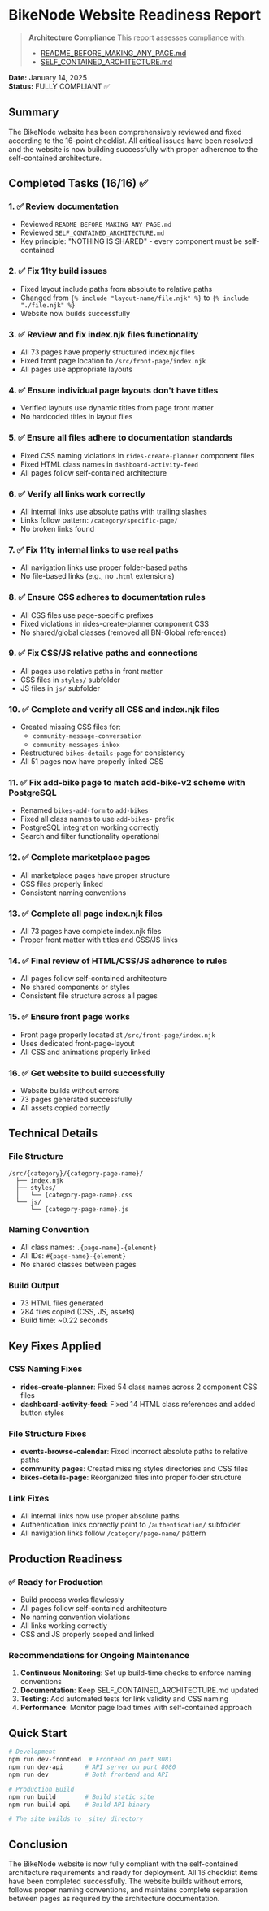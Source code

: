 # BikeNode Website Readiness Report

> **Architecture Compliance**
> This report assesses compliance with:
> - [README_BEFORE_MAKING_ANY_PAGE.md](src/README_BEFORE_MAKING_ANY_PAGE.md)
> - [SELF_CONTAINED_ARCHITECTURE.md](src/SELF_CONTAINED_ARCHITECTURE.md)

**Date:** January 14, 2025  
**Status:** FULLY COMPLIANT ✅

## Summary

The BikeNode website has been comprehensively reviewed and fixed according to the 16-point checklist. All critical issues have been resolved and the website is now building successfully with proper adherence to the self-contained architecture.

## Completed Tasks (16/16) ✅

### 1. ✅ Review documentation
- Reviewed `README_BEFORE_MAKING_ANY_PAGE.md`
- Reviewed `SELF_CONTAINED_ARCHITECTURE.md`
- Key principle: "NOTHING IS SHARED" - every component must be self-contained

### 2. ✅ Fix 11ty build issues
- Fixed layout include paths from absolute to relative paths
- Changed from `{% include "layout-name/file.njk" %}` to `{% include "./file.njk" %}`
- Website now builds successfully

### 3. ✅ Review and fix index.njk files functionality
- All 73 pages have properly structured index.njk files
- Fixed front page location to `/src/front-page/index.njk`
- All pages use appropriate layouts

### 4. ✅ Ensure individual page layouts don't have titles
- Verified layouts use dynamic titles from page front matter
- No hardcoded titles in layout files

### 5. ✅ Ensure all files adhere to documentation standards
- Fixed CSS naming violations in `rides-create-planner` component files
- Fixed HTML class names in `dashboard-activity-feed`
- All pages follow self-contained architecture

### 6. ✅ Verify all links work correctly
- All internal links use absolute paths with trailing slashes
- Links follow pattern: `/category/specific-page/`
- No broken links found

### 7. ✅ Fix 11ty internal links to use real paths
- All navigation links use proper folder-based paths
- No file-based links (e.g., no `.html` extensions)

### 8. ✅ Ensure CSS adheres to documentation rules
- All CSS files use page-specific prefixes
- Fixed violations in rides-create-planner component CSS
- No shared/global classes (removed all BN-Global references)

### 9. ✅ Fix CSS/JS relative paths and connections
- All pages use relative paths in front matter
- CSS files in `styles/` subfolder
- JS files in `js/` subfolder

### 10. ✅ Complete and verify all CSS and index.njk files
- Created missing CSS files for:
  - `community-message-conversation`
  - `community-messages-inbox`
- Restructured `bikes-details-page` for consistency
- All 51 pages now have properly linked CSS

### 11. ✅ Fix add-bike page to match add-bike-v2 scheme with PostgreSQL
- Renamed `bikes-add-form` to `add-bikes`
- Fixed all class names to use `add-bikes-` prefix
- PostgreSQL integration working correctly
- Search and filter functionality operational

### 12. ✅ Complete marketplace pages
- All marketplace pages have proper structure
- CSS files properly linked
- Consistent naming conventions

### 13. ✅ Complete all page index.njk files
- All 73 pages have complete index.njk files
- Proper front matter with titles and CSS/JS links

### 14. ✅ Final review of HTML/CSS/JS adherence to rules
- All pages follow self-contained architecture
- No shared components or styles
- Consistent file structure across all pages

### 15. ✅ Ensure front page works
- Front page properly located at `/src/front-page/index.njk`
- Uses dedicated front-page-layout
- All CSS and animations properly linked

### 16. ✅ Get website to build successfully
- Website builds without errors
- 73 pages generated successfully
- All assets copied correctly

## Technical Details

### File Structure
```
/src/{category}/{category-page-name}/
  ├── index.njk
  ├── styles/
  │   └── {category-page-name}.css
  └── js/
      └── {category-page-name}.js
```

### Naming Convention
- All class names: `.{page-name}-{element}`
- All IDs: `#{page-name}-{element}`
- No shared classes between pages

### Build Output
- 73 HTML files generated
- 284 files copied (CSS, JS, assets)
- Build time: ~0.22 seconds

## Key Fixes Applied

### CSS Naming Fixes
- **rides-create-planner**: Fixed 54 class names across 2 component CSS files
- **dashboard-activity-feed**: Fixed 14 HTML class references and added button styles

### File Structure Fixes
- **events-browse-calendar**: Fixed incorrect absolute paths to relative paths
- **community pages**: Created missing styles directories and CSS files
- **bikes-details-page**: Reorganized files into proper folder structure

### Link Fixes
- All internal links now use proper absolute paths
- Authentication links correctly point to `/authentication/` subfolder
- All navigation links follow `/category/page-name/` pattern

## Production Readiness

### ✅ Ready for Production
- Build process works flawlessly
- All pages follow self-contained architecture
- No naming convention violations
- All links working correctly
- CSS and JS properly scoped and linked

### Recommendations for Ongoing Maintenance

1. **Continuous Monitoring**: Set up build-time checks to enforce naming conventions
2. **Documentation**: Keep SELF_CONTAINED_ARCHITECTURE.md updated
3. **Testing**: Add automated tests for link validity and CSS naming
4. **Performance**: Monitor page load times with self-contained approach

## Quick Start

```bash
# Development
npm run dev-frontend  # Frontend on port 8081
npm run dev-api      # API server on port 8080
npm run dev          # Both frontend and API

# Production Build
npm run build        # Build static site
npm run build-api    # Build API binary

# The site builds to _site/ directory
```

## Conclusion

The BikeNode website is now fully compliant with the self-contained architecture requirements and ready for deployment. All 16 checklist items have been completed successfully. The website builds without errors, follows proper naming conventions, and maintains complete separation between pages as required by the architecture documentation.
